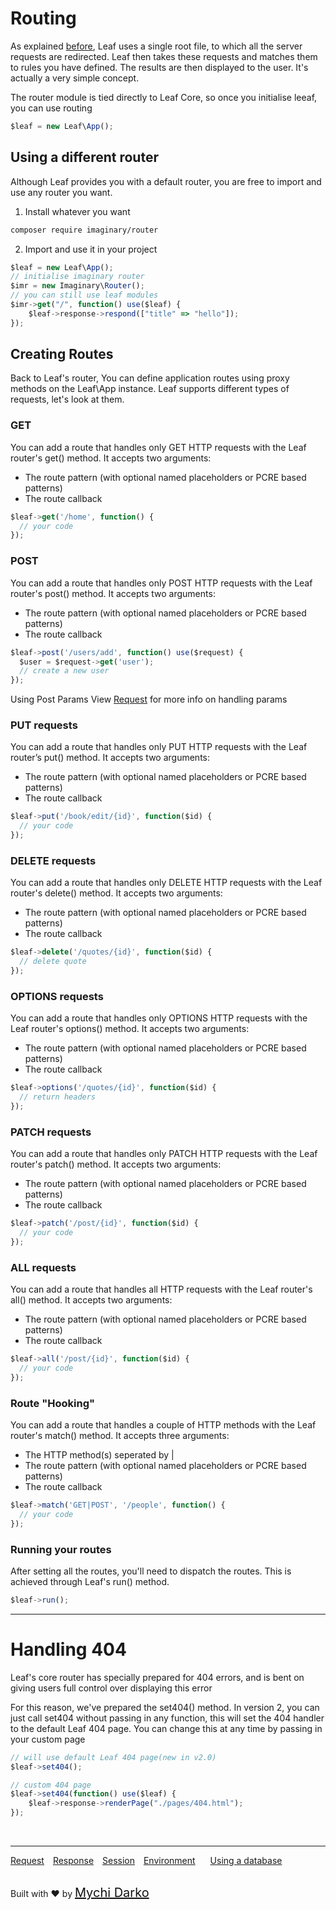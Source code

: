 # Routing
As explained [before](2.0/intro/htaccess), Leaf uses a single root file, to which all the server requests are redirected. Leaf then takes these requests and matches them to rules you have defined. The results are then displayed to the user. It's actually a very simple concept.

The router module is tied directly to Leaf Core, so once you initialise leeaf, you can use routing

```js
$leaf = new Leaf\App();
```


## Using a different router
Although Leaf provides you with a default router, you are free to import and use any router you want.
1. Install whatever you want
```bash
composer require imaginary/router
```
2. Import and use it in your project
```js
$leaf = new Leaf\App();
// initialise imaginary router
$imr = new Imaginary\Router();
// you can still use leaf modules
$imr->get("/", function() use($leaf) {
	$leaf->response->respond(["title" => "hello"]);
});
```

## Creating Routes
Back to Leaf's router, You can define application routes using proxy methods on the Leaf\App instance. Leaf supports different types of requests, let's look at them.

### GET
You can add a route that handles only GET HTTP requests with the Leaf router's get() method. It accepts two arguments:

- The route pattern (with optional named placeholders or PCRE based patterns)
- The route callback

```js
$leaf->get('/home', function() {
  // your code
});
```


### POST
You can add a route that handles only POST HTTP requests with the Leaf router's post() method. It accepts two arguments:

- The route pattern (with optional named placeholders or PCRE based patterns)
- The route callback

```js
$leaf->post('/users/add', function() use($request) {
  $user = $request->get('user');
  // create a new user
});
```
Using Post Params
View [Request](2.0/http/request) for more info on handling params

### PUT requests
You can add a route that handles only PUT HTTP requests with the Leaf router’s put() method. It accepts two arguments:

- The route pattern (with optional named placeholders or PCRE based patterns)
- The route callback

```js
$leaf->put('/book/edit/{id}', function($id) {
  // your code
});
```

### DELETE requests
You can add a route that handles only DELETE HTTP requests with the Leaf router's delete() method. It accepts two arguments:

- The route pattern (with optional named placeholders or PCRE based patterns)
- The route callback

```js
$leaf->delete('/quotes/{id}', function($id) {
  // delete quote
});
```

### OPTIONS requests
You can add a route that handles only OPTIONS HTTP requests with the Leaf router's options() method. It accepts two arguments:

- The route pattern (with optional named placeholders or PCRE based patterns)
- The route callback

```js
$leaf->options('/quotes/{id}', function($id) {
  // return headers
});
```

### PATCH requests
You can add a route that handles only PATCH HTTP requests with the Leaf router's patch() method. It accepts two arguments:

- The route pattern (with optional named placeholders or PCRE based patterns)
- The route callback

```js
$leaf->patch('/post/{id}', function($id) {
  // your code
});
```

### ALL requests
You can add a route that handles all HTTP requests with the Leaf router's all() method. It accepts two arguments:

- The route pattern (with optional named placeholders or PCRE based patterns)
- The route callback

```js
$leaf->all('/post/{id}', function($id) {
  // your code
});
```

### Route "Hooking"
You can add a route that handles a couple of HTTP methods with the Leaf router's match() method. It accepts three arguments:

- The HTTP method(s) seperated by |
- The route pattern (with optional named placeholders or PCRE based patterns)
- The route callback

```js
$leaf->match('GET|POST', '/people', function() {
  // your code
});
```

### Running your routes
After setting all the routes, you'll need to dispatch the routes. This is achieved through Leaf's run() method.

```js
$leaf->run();
```

<hr>

# Handling 404
Leaf's core router has specially prepared for 404 errors, and is bent on giving users full control over displaying this error

For this reason, we've prepared the set404() method. In version 2, you can just call set404 without passing in any function, this will set the 404 handler to the default Leaf 404 page. You can change this at any time by passing in your custom page

```js
// will use default Leaf 404 page(new in v2.0)
$leaf->set404();

// custom 404 page
$leaf->set404(function() use($leaf) {
	$leaf->response->renderPage("./pages/404.html");
});
```

<br>
<hr>

<a href="#/2.0/http/request" style="margin: 0px">Request</a>
<a href="#/2.0/http/response" style="margin: 0px 10px;">Response</a>
<a href="#/2.0/http/session" style="margin: 0px; 10px;">Session</a>
<a href="#/2.0/environment" style="margin: 0px 10px;">Environment</a>
<a href="#/2.0/database" style="margin: 0px 10px;">Using a database</a>

<br>
Built with ❤ by <a href="https://mychi.netlify.com" style="font-size: 20px; color: #111;" target="_blank">Mychi Darko</a>